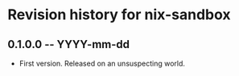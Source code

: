 # Revision history for nix-sandbox

## 0.1.0.0 -- YYYY-mm-dd

* First version. Released on an unsuspecting world.

